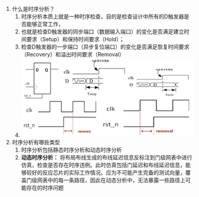 1. 什么是时序分析？
   1. 时序分析本质上就是一种时序检查，目的是检查设计中所有的D触发器是否能够正常工作，
   2. 也就是检查D触发器的同步端口（数据输入端口）的变化是否满足建立时间要求（Setup）和保持时间要求（Hold）；
   3. 检查D触发器的一步端口（异步复位端口）的变化是否满足恢复时间要求（Recovery）和溢出时间要求（Removal）
   4. ![D触发器](时序分析2.assets/image-20200529092515981.png)
2. 时序分析有哪些类型
   1. 时序分析包括静态时序分析和动态时序分析
   2. **动态时序分析：** 将布局布线生成的布线延迟信息反标注到门级网表中进行仿真，检查是否存在时序违例。此时仿真包括门延迟和布线延迟信息，能够较好的反应芯片的实际工作情况。应为不可能产生完备的测试向量，覆盖门级网表中的每一条路径，因此在动态分析中，无法暴露一些路径上可能存在的时序问题